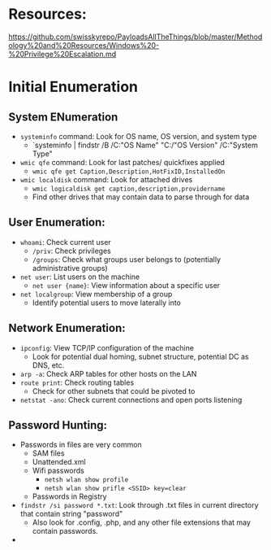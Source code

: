 # Resources:
https://github.com/swisskyrepo/PayloadsAllTheThings/blob/master/Methodology%20and%20Resources/Windows%20-%20Privilege%20Escalation.md

# Initial Enumeration
## System ENumeration
- `systeminfo` command: Look for OS name, OS version, and system type
  - `systeminfo | findstr /B /C:"OS Name" "C:/"OS Version" /C:"System Type"
- `wmic qfe` command: Look for last patches/ quickfixes applied
  - `wmic qfe get Caption,Description,HotFixID,InstalledOn`
- `wmic localdisk` command: Look for attached drives
  - `wmic logicaldisk get caption,description,providername`
  - Find other drives that may contain data to parse through for data

## User Enumeration:
- `whoami`: Check current user
  - `/priv`: Check privileges
  - `/groups`: Check what groups user belongs to (potentially administrative groups)
- `net user`: List users on the machine
  - `net user {name}`: View information about a specific user
- `net localgroup`: View membership of a group
  - Identify potential users to move laterally into

## Network Enumeration:
- `ipconfig`: View TCP/IP configuration of the machine
  - Look for potential dual homing, subnet structure, potential DC as DNS, etc.
- `arp -a`: Check ARP tables for other hosts on the LAN
- `route print`: Check routing tables
  - Check for other subnets that could be pivoted to
- `netstat -ano`: Check current connections and open ports listening

## Password Hunting:
- Passwords in files are very common
  - SAM files
  - Unattended.xml
  - Wifi passwords
    - `netsh wlan show profile`
    - `netsh wlan show prifle <SSID> key=clear`
  - Passwords in Registry
- `findstr /si password *.txt`: Look through .txt files in current directory that contain string "password"
  - Also look for .config, .php, and any other file extensions that may contain passwords.
- 
